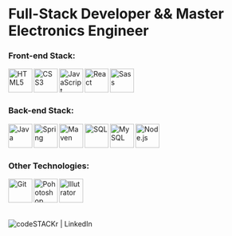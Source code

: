 <h1> Full-Stack Developer && Master Electronics Engineer </h1>


### Front-end Stack:

<img  align="left"  alt="HTML5" width="48px" src="https://i.imgur.com/i5exxg3.png" />

<img  align="left"  alt="CSS3"  width="48px"  src="https://i.imgur.com/u1ALnWV.png" />

<img  align="left"  alt="JavaScript"  width="48px"  src="https://i.imgur.com/0IsfJpt.png" />

<img  align="left"  alt="React"  width="48px"  src="https://i.imgur.com/VHZJpi0.png" />

<img  align="left"  alt="Sass"  width="48px"  src="https://i.imgur.com/2S4IaBH.png" />


<br />
<br />
<br />


### Back-end Stack:

<img  align="left"  alt="Java"  width="48px"  src="https://i.imgur.com/gMhLMzA.png" />
<img  align="left"  alt="Spring"  width="48px"  src="https://i.imgur.com/IZN37Br.png" />
<img  align="left"  alt="Maven"  width="48px"  src="https://i.imgur.com/wRTSlec.png" />
<img  align="left"  alt="SQL"  width="48px"  src="https://i.imgur.com/q1ZDPKH.png" />
<img  align="left"  alt="MySQL"  width="48px"  src="https://i.imgur.com/ENcVV9j.png" />
<img  align="left"  alt="Node.js"  width="48px"  src="https://i.imgur.com/JtUJ84Y.png" />


<br />
<br />
<br />

### Other Technologies:

<img  align="left"  alt="Git"  width="48px"  src="https://i.imgur.com/C4c8jGq.png" />
<img  align="left"  alt="Pohotoshop"  width="48px"  src="https://i.imgur.com/ve9HYe2.png" />
<img  align="left"  alt="Illutrator"  width="48px"  src="https://i.imgur.com/StIIRxz.png" />

<br />
<br />
<br />
<br />

[<img align="left" alt="codeSTACKr | LinkedIn" src="https://camo.githubusercontent.com/6a4148c3544b19f1bd501658fb7dc59cbcf651c4/68747470733a2f2f696d672e736869656c64732e696f2f62616467652f2d4c696e6b6564496e2d626c75653f7374796c653d666c61742d737175617265266c6f676f3d4c696e6b6564696e266c6f676f436f6c6f723d7768697465266c696e6b3d68747470733a2f2f7777772e6c696e6b6564696e2e636f6d2f696e2f72616661656c6673696c7661312f" />][linkedin]

[linkedin]:  https://www.linkedin.com/in/leonardo-jacobina-mesquita-824646152/
